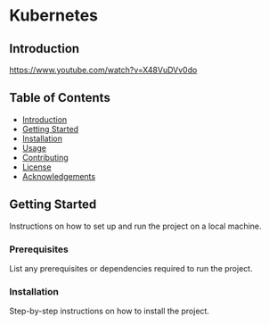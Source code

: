 # Kubernetes

## Introduction

https://www.youtube.com/watch?v=X48VuDVv0do


## Table of Contents
- [Introduction](#introduction)
- [Getting Started](#getting-started)
- [Installation](#installation)
- [Usage](#usage)
- [Contributing](#contributing)
- [License](#license)
- [Acknowledgements](#acknowledgements)

## Getting Started
Instructions on how to set up and run the project on a local machine.

### Prerequisites
List any prerequisites or dependencies required to run the project.

### Installation
Step-by-step instructions on how to install the project.

